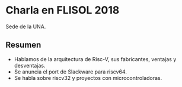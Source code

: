 # Charla en FLISOL 2018

Sede de la UNA.

## Resumen

- Hablamos de la arquitectura de Risc-V, sus fabricantes, ventajas y desventajas.
- Se anuncia el port de Slackware para riscv64.
- Se habla sobre riscv32 y proyectos con microcontroladoras.
